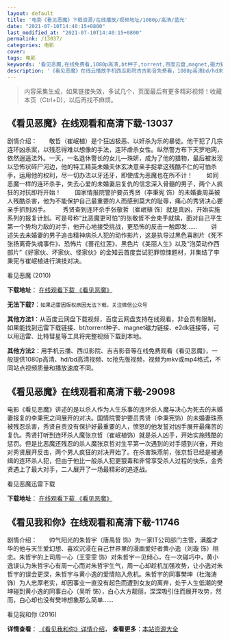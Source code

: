 ```yaml
---
layout: default
title: '电影《看见恶魔》下载资源/在线播放/视频地址/1080p/高清/蓝光'
date: "2021-07-10T14:40:15+0800"
last_modified_at: "2021-07-10T14:40:15+0800"
permalink: /13037/
categories: 电影
cover:
tags: 电影
keywords: '看见恶魔,在线免费看,1080p高清,bt种子,torrent,百度云盘,magnet,磁力链,迅雷下载资源'
description: '《看见恶魔》在线云播放手机西瓜影院吉吉影音免费看，1080p高清bd/hd未删减完整版和tc抢先枪版，mkv/mp4格式，附带bt/torrent种子、magnet/磁力链、百度云盘、网盘资源迅雷下载链接'
---
```


>内容采集生成，如果链接失效，多试几个，页面最后有更多精彩视频！收藏本页（Ctrl+D)，以后再找不麻烦。


## 《看见恶魔》在线观看和高清下载-13037

剧情介绍：　　敬哲（崔岷植）是个狂凶极恶、以奸杀为乐的暴徒。他干犯了几宗连环凶杀案，以残忍得难以想像的手法，连环虐杀女性。纵然警方布下天罗地网，依然逍遥法外。一天，一名退休警长的女儿—珠妍，成为了他的猎物，最后被发现以恐怖状碎尸河边，他的特工精英未婚夫休玄决意亲手捉拿这残酷不仁的可怕杀手，运用他的权利，尽一切办法以牙还牙，即使成为恶魔也在所不计！  　　如同恶魔一样的连环杀手，失去心爱的未婚妻后复仇的信念深入骨髓的男子，两个人疯狂的对抗即将开始！ 　　国家情报院警护要员秀贤（李秉宪 饰）的未婚妻周英被人残酷杀害，他为不能保护自己最重要的人而感到莫大的耻辱，痛心的秀贤决心要亲手抓到凶手。 　　秀贤查到连环杀手张敬哲（崔岷植 饰）就是真凶，开始实施系列的报复计划。可是号称“比恶魔更可怕”的张敬哲不会束手就擒，面对自己平生第一个势均力敌的对手，他开心地接受挑战，更恐怖的反击一触即发…… 　　讲述失去未婚妻的男子追击精神病杀人犯的动作影片，这是执导过黑色喜剧片《死不张扬离奇失魂事件》、恐怖片《蔷花红莲》、黑色片《美丽人生》以及“泡菜动作西部片”《好家伙、坏家伙、怪家伙》的金知云首度尝试犯罪惊悚题材，并集结了李秉宪与崔岷植进行演技对决。


看见恶魔 (2010)

**下载地址**： [在线观看下载 《看见恶魔》](https://www.btbtdy.me/btdy/dy6160.html) 


**无法下载?**：`如果迅雷因版权原因无法下载，关注微信公众号 `

**其他方法1**：从百度云网盘下载视频，百度云网盘支持在线观看，非会员有限制，如果能找到迅雷下载链接、bt/torrent种子、magnet磁力链接、e2dk链接等，可以用迅雷、比特彗星等工具将完整视频下载到本地。

**其他方法2**：用手机云播、西瓜影院、吉吉影音等在线免费观看《看见恶魔》，一般提供1080p高清、hd/bd高清视频、tc抢先版视频，视频为mkv或mp4格式，不同站点视频质量和播放速度不同。


## 《看见恶魔》在线观看和高清下载-29098

电影《看见恶魔》讲述的是以杀人作为人生乐事的连环杀人魔与决心为死去的未婚妻报复的李秉宪之间展开的对决。国情院警护要员秀贤（李秉宪饰）的未婚妻珠燕被残忍杀害，秀贤自责没有保护好最重要的人，愤怒的他发誓对凶手展开最痛苦的复仇。秀贤打听到连环杀人魔张京哲（崔岷植饰）就是杀人凶手，开始实施残酷的惩罚。但是比恶魔还残忍的杀人魔张京哲对生平第一次遇到的对手感到兴奋，开始对秀贤展开反击，两个男人疯狂的对决开始了。在杀害珠燕前，张京哲已经是被通缉的连环杀人犯，但由于他比一般杀人犯更狠毒和非常享受杀人过程的快乐，金秀贤遇上了最大对手，二人展开了一场最精彩的追逐战。


看见恶魔迅雷下载

**下载地址**： [在线观看下载 《看见恶魔》](https://www.993dy.com//vod-detail-id-13954.html) 


## 《看见我和你》在线观看和高清下载-11746

剧情介绍：　　帅气阳光的朱哲宇（唐禹哲 饰）为一家IT公司部门主管，满腹才华的他与天生爱幻想、喜欢沉浸在自己世界里的漫画爱好者黄小逸（刘璇 饰）相恋。朱哲宇的上司周一心（王雯雯 饰）对朱哲宇一见倾心，在一次碰巧中，黄小逸误认为朱哲宇心有周一心而对朱哲宇生气，周一心却趁机加强攻势，让小逸对朱哲宇的误会更深，朱哲宇与黄小逸的爱情陷入危机。朱哲宇的同事樊坤（杜海涛 饰）为人忠厚老实，却因事业一直没有起色而遭到女友的离弃，处于人生低潮的樊坤碰到黄小逸的同事白心（吴昕 饰），白心大方靓丽，深深吸引住而展开攻势，然而，白心却也没有樊坤想象那么简单……


看见我和你 (2016)

**详情查看**： [《看见我和你》详情介绍](/movie/11746/)， **查看更多**：[本站资源大全](/movie/t/all/)

